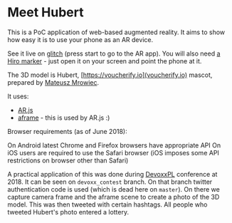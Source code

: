 # Meet Hubert

This is a PoC application of web-based augmented reality. 
It aims to show how easy it is to use your phone as an AR device.

See it live on [glitch](https://meet-hubert.glitch.me/) (press start to go to the AR app).
You will also need [a Hiro marker](https://upload.wikimedia.org/wikipedia/commons/4/48/Hiro_marker_ARjs.png) - just open it on your screen and point the phone at it.

The 3D model is Hubert, [https://voucherify.io](voucherify.io) mascot, prepared by [Mateusz Mrowiec](https://github.com/Haggus).

It uses:
  - [AR.js](https://github.com/jeromeetienne/AR.js)
  - [aframe](https://aframe.io) - this is used by AR.js :)

Browser requirements (as of June 2018):

On Android latest Chrome and Firefox browsers have appropriate API 
On iOS users are required to use the Safari browser (iOS imposes some API restrictions on browser other than Safari)

A practical application of this was done during [DevoxxPL](http://devoxx.pl/) conference at 2018.
It can be seen on `devoxx_contest` branch. On that branch twitter authentication code is used
(which is dead here on `master`). On there we capture camera frame and the aframe scene to create
a photo of the 3D model. This was then tweeted with certain hashtags.
All people who tweeted Hubert's photo entered a lottery.
